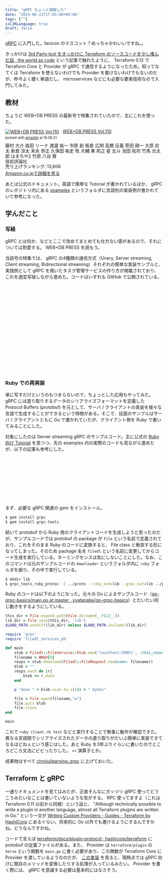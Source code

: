 ```yaml
---
title: "gRPC ちょっと理解した"
date: "2019-06-21T17:05:00+09:00"
tags: [""]
isCJKLanguage: true
draft: false
---
```


[gRPC](https://grpc.io/) に入門した。favicon のマスコット？めっちゃかわいいですね。。

きっかけは [3rd Party tool をきっかけに Terraform のソースコードを少し嗜んだ話 · the world as code](https://chroju.github.io/blog/2019/05/14/read_terraform_source_code/) という記事で触れたように、 Terraform 0.12 で Terraform Core と Provider が gRPC で通信するようになったため。知ってなてくは Terraform を使えないわけでも Provider を書けないわけでもないのだが、昨今よく聴く単語だし、 microservices などにも必要な要素技術なので入門してみた。

## 教材

ちょうど WEB+DB PRESS の最新号で特集されていたので、主にこれを使った。

<div class="amazlet-box" style="margin-bottom:0px;"><div class="amazlet-image" style="float:left;margin:0px 12px 1px 0px;"><a href="http://www.amazon.co.jp/exec/obidos/ASIN/4297105330/diary081213-22/ref=nosim/" name="amazletlink" target="_blank"><img src="https://images-fe.ssl-images-amazon.com/images/I/51SCTYcyT%2BL._SL160_.jpg" alt="WEB+DB PRESS Vol.110" style="border: none;" /></a></div><div class="amazlet-info" style="line-height:120%; margin-bottom: 10px"><div class="amazlet-name" style="margin-bottom:10px;line-height:120%"><a href="http://www.amazon.co.jp/exec/obidos/ASIN/4297105330/diary081213-22/ref=nosim/" name="amazletlink" target="_blank">WEB+DB PRESS Vol.110</a><div class="amazlet-powered-date" style="font-size:80%;margin-top:5px;line-height:120%">posted with <a href="http://www.amazlet.com/" title="amazlet" target="_blank">amazlet</a> at 19.06.21</div></div><div class="amazlet-detail">藤村 大介 森田 リーナ 渡邉 祐一 市原 創 板倉 広明 高橋 征義 笹田 耕一 大原 壯太 新倉 涼太 末永 恭正 久保田 祐史 牧 大輔 東 邦之 星 北斗 池田 拓司 竹馬 光太郎 はまちや2 竹原 八谷 賢 <br />技術評論社 <br />売り上げランキング: 13,606<br /></div><div class="amazlet-sub-info" style="float: left;"><div class="amazlet-link" style="margin-top: 5px"><a href="http://www.amazon.co.jp/exec/obidos/ASIN/4297105330/diary081213-22/ref=nosim/" name="amazletlink" target="_blank">Amazon.co.jpで詳細を見る</a></div></div></div><div class="amazlet-footer" style="clear: left"></div></div>

あとは公式のドキュメント。英語で簡単な Tutorial が書かれているほか、 gRPC のレポジトリ内にある [examples](https://github.com/grpc/grpc/tree/master/examples) というフォルダに言語別の実装例が書かれていて参考になった。

## 学んだこと

### 写経

gRPC とは何か、などとここで改めてまとめても仕方ない感があるので、それについては割愛する。 WEB+DB PRESS を読もう。

当該号の特集では、 gRPC の4種類の通信方式（Unary, Server streaming, Client streaming, Bidirectional streaming）それぞれの簡単な実装サンプルと、実践例として gRPC を用いたタスク管理サービスの作り方が掲載されており、これを適宜写経しながら進めた。コードはいずれも GitHub で公開されている。

<div class="iframely-embed"><div class="iframely-responsive" style="height: 140px; padding-bottom: 0;"><a href="https://github.com/vvatanabe/go-grpc-basics" data-iframely-url="//cdn.iframe.ly/DAemZsu"></a></div></div><script async src="//cdn.iframe.ly/embed.js" charset="utf-8"></script>

<div class="iframely-embed"><div class="iframely-responsive" style="height: 140px; padding-bottom: 0;"><a href="https://github.com/vvatanabe/go-grpc-microservices" data-iframely-url="//cdn.iframe.ly/3VubC7c"></a></div></div><script async src="//cdn.iframe.ly/embed.js" charset="utf-8"></script>

### Ruby での再実装

単に写すだけというのもつまらないので、ちょっとした応用もやってみた。 gRPC には遣り取りするデータのシリアライズフォーマットを定義した Protocol Buffers (protobuf) を元として、サーバ / クライアントの実装を様々な言語で生成することができるという特徴がある。そこで、誌面のサンプルはサーバ / クライアントともに Go で書かれていたが、クライアント側を Ruby で書いてみることにした。

対象にしたのは Server streaming gRPC のサンプルコード。主に公式の [Ruby 向け Tutorial](https://grpc.io/docs/quickstart/ruby/) を見つつ、先の examples 内の実際のコードも見ながら進めたが、以下の記事も参考にした。

<div class="iframely-embed"><div class="iframely-responsive" style="height: 140px; padding-bottom: 0;"><a href="https://qiita.com/yururit/items/bc7c0eda63d5fa30289a" data-iframely-url="//cdn.iframe.ly/NJ6kcAY"></a></div></div><script async src="//cdn.iframe.ly/embed.js" charset="utf-8"></script>

まず、必要な gRPC 関連の gem をインストール。

```bash
$ gem install grpc
$ gem install grpc-tools
```

続いて protobuf から Ruby 用のクライアントコードを生成しようと思ったのだが、サンプルコードでは protobuf の package が `file` という名前で定義されており、これをそのまま Ruby のコードに変換すると、 File class と衝突する形になってしまった。そのため package 名を `filedl` という名前に変更してからコード生成を実行している。ネーミングセンスは気にしないことにした。なお、このコマンドは元のサンプルコードの `downloader` というフォルダ内に `ruby` フォルダを掘り、その中で実行している。

```bash
$ mkdir lib
$ grpc_tools_ruby_protoc -I ../proto --ruby_out=lib --grpc_out=lib ../proto/filedl.proto
```

Ruby のコードは以下のようになった。元々の Go によるサンプルコード（[go-grpc-basics/main.go at master · vvatanabe/go-grpc-basics](https://github.com/vvatanabe/go-grpc-basics/blob/master/downloader/client/main.go)）とだいたい同じ動きをするようにしている。

```ruby
this_dir = File.expand_path(File.dirname(__FILE__))
lib_dir = File.join(this_dir, 'lib')
$LOAD_PATH.unshift(lib_dir) unless $LOAD_PATH.include?(lib_dir)

require 'grpc'
require 'filedl_services_pb'

def main
    stub = Filedl::FileService::Stub.new('localhost:50051', :this_channel_is_insecure)
    filename = ARGV[0]
    resps = stub.download(Filedl::FileRequest.new(name: filename))
    blob = ""
    resps.each do |r|
        blob << r.data
    end

    p "done " + blob.size.to_s(10) + " bytes"

    file = File.open(filename,"w")
    file.puts blob
    file.close
end

main
```

これで `ruby client.rb test` などと実行することで無事に動作が確認できた。異なる言語間でシリアライズされたデータの遣り取りがだいぶ簡単に実装できてなるほどねぇという感じはした。あと Ruby を3年ぶりぐらいに書いたのでところどころ文法にビビったりした。 `<<` 演算子とか。

成果物はすべて [chroju/learning_grpc](https://github.com/chroju/learning_grpc) に上げておいた。

## Terraform と gRPC

一通りドキュメントを見てはみたが、正直そんなにガッツリ gRPC 使ってどうこうみたいなことは書いていないような気がする。 RPC 使ってますよ（これは Terraform 0.11 以前から同様）という話と、 "Although technically possible to write a plugin in another language, almost all Terraform plugins are written in Go." という一文が [Writing Custom Providers - Guides - Terraform by HashiCorp](https://www.terraform.io/docs/extend/writing-custom-providers.html) にあるぐらい。将来的に Go 以外でも書けるようにするんですかね。どうなんですかね。

コードで言えば [terraform/docs/plugin-protocol · hashicorp/terraform](https://github.com/hashicorp/terraform/tree/c7058eaa52435e2c603319d194f903261ccfdc1f/docs/plugin-protocol) に protobuf の定義ファイルがある。また、 Provider は `terraform/plugin` の `Serve` という関数を `main.go` に書く必要があり、この関数が Terraform Core に Provider を渡しているようなのだが、 [この実装](https://github.com/hashicorp/terraform/blob/ba6e243bd97fda935f903da0d420e5ed94e35c9e/plugin/serve.go#L56-L83) を見ると、現時点では gRPC 向けに既存のメソッドを変換したりする処理が入っているみたい。 Provider を書く際には、 gRPC を意識する必要は基本的にはなさそう。


